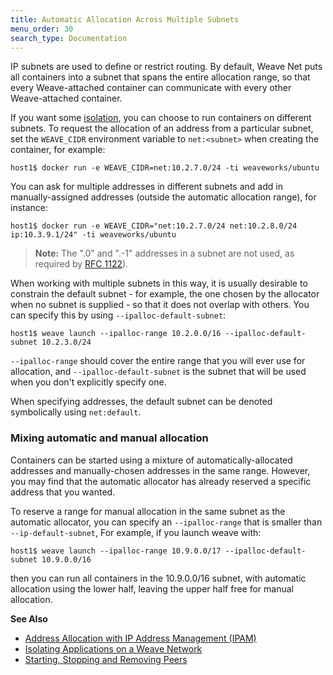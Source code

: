 ```yaml
---
title: Automatic Allocation Across Multiple Subnets
menu_order: 30
search_type: Documentation
---
```



IP subnets are used to define or restrict routing. By default, Weave Net
puts all containers into a subnet that spans the entire allocation
range, so that every Weave-attached container can communicate with every other
Weave-attached container.

If you want some [isolation](/site/tasks/manage/application-isolation.md), you
can choose to run containers on different subnets.  To request the
allocation of an address from a particular subnet, set the
`WEAVE_CIDR` environment variable to `net:<subnet>` when creating the
container, for example:

    host1$ docker run -e WEAVE_CIDR=net:10.2.7.0/24 -ti weaveworks/ubuntu

You can ask for multiple addresses in different subnets and add in
manually-assigned addresses (outside the automatic allocation range),
for instance:

    host1$ docker run -e WEAVE_CIDR="net:10.2.7.0/24 net:10.2.8.0/24 ip:10.3.9.1/24" -ti weaveworks/ubuntu

>**Note:** The ".0" and ".-1" addresses in a subnet are not used, as required by
[RFC 1122](https://tools.ietf.org/html/rfc1122#page-29)).

When working with multiple subnets in this way, it is usually
desirable to constrain the default subnet - for example, the one chosen by the
allocator when no subnet is supplied - so that it does not overlap
with others. You can specify this by using `--ipalloc-default-subnet`:

    host1$ weave launch --ipalloc-range 10.2.0.0/16 --ipalloc-default-subnet 10.2.3.0/24

`--ipalloc-range` should cover the entire range that you will ever use
for allocation, and `--ipalloc-default-subnet` is the subnet that will
be used when you don't explicitly specify one.

When specifying addresses, the default subnet can be denoted
symbolically using `net:default`.


### <a name="manual"></a>Mixing automatic and manual allocation

Containers can be started using a mixture of automatically-allocated
addresses and manually-chosen addresses in the same range. However, you may
find that the automatic allocator has already reserved a specific
address that you wanted.

To reserve a range for manual allocation in the same subnet as the
automatic allocator, you can specify an
`--ipalloc-range` that is smaller than `--ip-default-subnet`, For
example, if you launch weave with:

    host1$ weave launch --ipalloc-range 10.9.0.0/17 --ipalloc-default-subnet 10.9.0.0/16

then you can run all containers in the 10.9.0.0/16 subnet, with
automatic allocation using the lower half, leaving the upper half free
for manual allocation.


**See Also**

 * [Address Allocation with IP Address Management (IPAM)](/site/tasks/ipam/ipam.md)
 * [Isolating Applications on a Weave Network](/site/tasks/manage/application-isolation.md)
 * [Starting, Stopping and Removing Peers](/site/tasks/ipam/stop-remove-peers-ipam.md)
